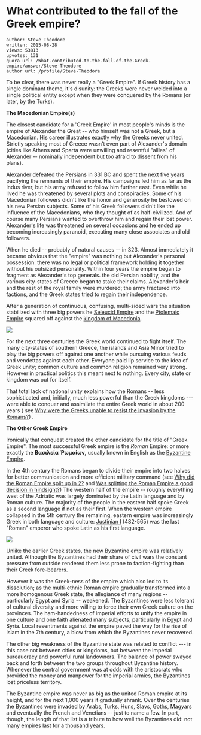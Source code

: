 # What contributed to the fall of the Greek empire?

	author: Steve Theodore
	written: 2015-08-28
	views: 53813
	upvotes: 131
	quora url: /What-contributed-to-the-fall-of-the-Greek-empire/answer/Steve-Theodore
	author url: /profile/Steve-Theodore


To be clear, there was never really a "Greek Empire". If Greek history has a single dominant theme, it's disunity: the Greeks were never welded into a single political entity except when they were conquered by the Romans (or later, by the Turks).

__The Macedonian Empire(s)__ 

The closest candidate for a 'Greek Empire' in most people's minds is the empire of Alexander the Great -- who himself was not a Greek, but a Macedonian. His career illustrates exactly why the Greeks never united. Strictly speaking most of Greece wasn't even part of Alexander's domain (cities like Athens and Sparta were unwilling and resentful "allies" of Alexander -- nominally independent but too afraid to dissent from his plans).

Alexander defeated the Persians in 331 BC and spent the next five years pacifying the remnants of their empire. His campaigns led him as far as the Indus river, but his army refused to follow him further east. Even while he lived he was threatened by several plots and conspiracies. Some of his Macedonian followers didn't like the honor and generosity he bestowed on his new Persian subjects. Some of his Greek followers didn't like the influence of the Macedonians, who they thought of as half-civilized. And of course many Persians wanted to overthrow him and regain their lost power. Alexander's life was threatened on several occasions and he ended up becoming increasingly paranoid, executing many close associates and old followers.

When he died -- probably of natural causes -- in 323. Almost immediately it became obvious that the "empire" was nothing but Alexander's personal possession: there was no legal or political framework holding it together without his outsized personality. Within four years the empire began to fragment as Alexander's top generals. the old Persian nobility, and the various city-states of Greece began to stake their claims. Alexander's heir and the rest of the royal family were murdered; the army fractured into factions, and the Greek states tried to regain their independence.

After a generation of continuous, confusing, multi-sided wars the situation stabilized with three big powers he [Seleucid Empire](https://en.wikipedia.org/wiki/Seleucid_Empire) and the [Ptolemaic Empire](https://en.wikipedia.org/wiki/Ptolemaic_Kingdom) squared off against the [kingdom of Macedonia](https://en.wikipedia.org/wiki/Macedonia_(ancient_kingdom)).

![](https://qph.fs.quoracdn.net/main-qimg-377980132eff38dd5d878f4b81a082d0)

For the next three centuries the Greek world continued to fight itself. The many city-states of southern Greece, the islands and Asia Minor tried to play the big powers off against one another while pursuing various feuds and vendettas against each other. Everyone paid lip service to the idea of Greek unity; common culture and common religion remained very strong. However in practical politics this meant next to nothing. Every city, state or kingdom was out for itself.

That total lack of national unity explains how the Romans -- less sophisticated and, initially, much less powerful than the Greek kingdoms --- were able to conquer and assimilate the entire Greek world in about 200 years ( see [Why were the Greeks unable to resist the invasion by the Romans?](https://www.quora.com/Why-were-the-Greeks-unable-to-resist-the-invasion-by-the-Romans)) .

__The Other Greek Empire__ 

Ironically that conquest created the other candidate for the title of "Greek Empire". The most successful Greek empire is the _Roman_  Empire: or more exactly the __Βασιλεία Ῥωμαίων,__ usually known in English as the [Byzantine Empire](https://en.wikipedia.org/wiki/Byzantine_Empire).

In the 4th century the Romans began to divide their empire into two halves for better communication and more efficient military command (see [Why did the Roman Empire split up in 2?](https://www.quora.com/Why-did-the-Roman-Empire-split-up-in-2) and [Was splitting the Roman Empire a good decision in hindsight?](https://www.quora.com/Was-splitting-the-Roman-Empire-a-good-decision-in-hindsight)) The western half of the empire -- roughly everything west of the Adriatic was largely dominated by the Latin language and by Roman culture. The majority of the people in the eastern half spoke Greek as a second language if not as their first. When the western empire collapsed in the 5th century the remaining, eastern empire was increasingly Greek in both language and culture: [Justinian I](https://en.wikipedia.org/wiki/Justinian_I) (482-565) was the last "Roman" emperor who spoke Latin as his first language.

![](https://qph.fs.quoracdn.net/main-qimg-cba8a678a6746336194f0e7a6bd5ed11)

Unlike the earlier Greek states, the new Byzantine empire was relatively united. Although the Byzantines had their share of civil wars the constant pressure from outside rendered them less prone to faction-fighting than their Greek fore-bearers.

However it was the Greek-ness of the empire which also led to its dissolution; as the multi-ethnic Roman empire gradually transformed into a more homogenous Greek state, the allegiance of many regions -- particularly Egypt and Syria -- weakened. The Byzantines were less tolerant of cultural diversity and more willing to force their own Greek culture on the provinces. The ham-handedness of imperial efforts to unify the empire in one culture and one faith alienated many subjects, particularly in Egypt and Syria. Local resentments against the empire paved the way for the rise of Islam in the 7th century, a blow from which the Byzantines never recovered.

The other big weakness of the Byzantine state was related to conflict --- in this case not between cities or kingdoms, but between the imperial bureaucracy and powerful rural landowners. The balance of power swayed back and forth between the two groups throughout Byzantine history. Whenever the central government was at odds with the aristocrats who provided the money and manpower for the imperial armies, the Byzantines lost priceless territory.

The Byzantine empire was never as big as the united Roman empire at its height, and for the next 1,000 years it gradually shrank. Over the centuries the Byzantines were invaded by Arabs, Turks, Huns, Slavs, Goths, Magyars and eventually the French and Venetians -- just to name a few. In part, though, the length of that list is a tribute to how well the Byzantines did: not many empires last for a thousand years.

